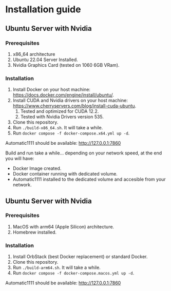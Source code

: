 # Installation guide



## Ubuntu Server with Nvidia

### Prerequisites
1. x86_64 architecture
1. Ubuntu 22.04 Server Installed.
1. Nvidia Graphics Card (tested on 1060 6GB VRam).

### Installation
1. Install Docker on your host machine: https://docs.docker.com/engine/install/ubuntu/.
1. Install CUDA and Nvidia drivers on your host machine: https://www.cherryservers.com/blog/install-cuda-ubuntu.
    1. Tested and optimized for CUDA 12.2.
    1. Tested with Nvidia Drivers version 535.
1. Clone this repository.
1. Run `./build-x86_64.sh`. It will take a while.
1. Run `docker compose -f docker-compose.x64.yml up -d`.

Automatic1111 should be available: http://127.0.0.1:7860

Build and run take a while... depending on your network speed, at the end you will have:
- Docker Image created.
- Docker container running with dedicated volume.
- Automatic1111 installed to the dedicated volume and accesible from your network.

## Ubuntu Server with Nvidia

### Prerequisites
1. MacOS with arm64 (Apple Silicon) architecture.
1. Homebrew installed.

### Installation
1. Install OrbStack (best Docker replacement) or standard Docker.
1. Clone this repository.
1. Run `./build-arm64.sh`. It will take a while.
1. Run `docker compose -f docker-compose.macos.yml up -d`.

Automatic1111 should be available: http://127.0.0.1:7860